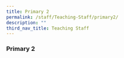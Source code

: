 ```yaml
---
title: Primary 2
permalink: /staff/Teaching-Staff/primary2/
description: ""
third_nav_title: Teaching Staff
---
```

### Primary 2